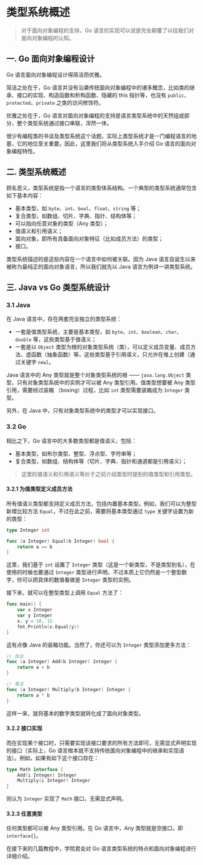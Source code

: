 # 类型系统概述

> 对于面向对象编程的支持，Go 语言的实现可以说是完全颠覆了以往我们对面向对象编程的认知。

## 一. Go 面向对象编程设计

Go 语言面向对象编程设计得简洁而优雅。

简洁之处在于，Go 语言并没有沿袭传统面向对象编程中的诸多概念，比如类的继承、接口的实现、构造函数和析构函数、隐藏的 this 指针等，也没有 `public`、`protected`、`private` 之类的访问修饰符。

优雅之处在于，Go 语言对面向对象编程的支持是语言类型系统中的天然组成部分，整个类型系统通过接口串联，浑然一体。

很少有编程类的书谈及类型系统这个话题，实际上类型系统才是一门编程语言的地基，它的地位至关重要。因此，这里我们将从类型系统入手介绍 Go 语言的面向对象编程特性。

## 二. 类型系统概述

顾名思义，类型系统是指一个语言的类型体系结构。一个典型的类型系统通常包含如下基本内容：

- 基本类型，如 `byte`、`int`、`bool`、`float`、`string` 等；
- 复合类型，如数组、切片、字典、指针、结构体等；
- 可以指向任意对象的类型（Any 类型）；
- 值语义和引用语义；
- 面向对象，即所有具备面向对象特征（比如成员方法）的类型；
- 接口。

类型系统描述的是这些内容在一个语言中如何被关联。因为 Java 语言自诞生以来被称为最纯正的面向对象语言，所以我们就先以 Java 语言为例讲一讲类型系统。

## 三. Java vs Go 类型系统设计

### 3.1 Java

在 Java 语言中，存在两套完全独立的类型系统：

- 一套是值类型系统，主要是基本类型，如 `byte`、`int`、`boolean`、`char`、`double` 等，这些类型基于值语义；
- 一套是以 `Object` 类型为根的对象类型系统（类），可以定义成员变量、成员方法、虚函数（抽象函数）等，这些类型基于引用语义，只允许在堆上创建（通过关键字 `new`）。

Java 语言中的 Any 类型就是整个对象类型系统的根 —— `java.lang.Object` 类型，只有对象类型系统中的实例才可以被 Any 类型引用。值类型想要被 Any 类型引用，需要经过装箱 （boxing）过程，比如 `int` 类型需要装箱成为 `Integer` 类型。

另外，在 Java 中，只有对象类型系统中的类型才可以实现接口。

### 3.2 Go

相比之下，Go 语言中的大多数类型都是值语义，包括：

- 基本类型，如布尔类型、整型、浮点型、字符串等；
- 复合类型，如数组、结构体等（切片、字典、指针和通道都是引用语义）；

> 这里的值语义和引用语义等价于之前介绍类型时提到的值类型和引用类型。

#### 3.2.1 为值类型定义成员方法

所有值语义类型都支持定义成员方法，包括内置基本类型。例如，我们可以为整型新增比较方法 `Equal`，不过在此之前，需要将基本类型通过 `type` 关键字设置为新的类型：

```go
type Integer int

func (a Integer) Equal(b Integer) bool {
    return a == b
}
```

这里，我们基于 `int` 设置了 `Integer` 类型（这是一个新类型，不是类型别名），在使用的时候也要通过 `Integer` 类型进行声明，不过本质上它仍然是一个整型数字，你可以把具体的数值看做是 `Integer` 类型的实例。

接下来，就可以在整型类型上调用 `Equal` 方法了：

```go
func main() {
    var x Integer
    var y Integer
    x, y = 10, 15
    fmt.Println(x.Equal(y))
}
```

这有点像 Java 的装箱功能。当然了，你还可以为 `Integer` 类型添加更多方法：

```go
// 加法
func (a Integer) Add(b Integer) Integer {
    return a + b
}

// 乘法
func (a Integer) Multiply(b Integer) Integer {
    return a * b
}
```

这样一来，就将基本的数字类型就转化成了面向对象类型。

#### 3.2.2 接口实现

而在实现某个接口时，只需要实现该接口要求的所有方法即可，无需显式声明实现的接口（实际上，Go 语言根本就不支持传统面向对象编程中的继承和实现语法）。例如，如果有如下这个接口存在：

```go
type Math interface {
    Add(i Integer) Integer
    Multiply(i Integer) Integer
}
```

则认为 `Integer` 实现了 `Math` 接口，无需显式声明。

#### 3.2.3 任意类型

任何类型都可以被 Any 类型引用。在 Go 语言中，Any 类型就是空接口，即 `interface{}`。

在接下来的几篇教程中，学院君会对 Go 语言类型系统的特点和面向对象编程进行详细介绍。